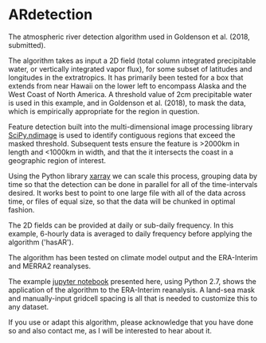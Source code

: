 # ARdetection
The atmospheric river detection algorithm used in Goldenson et al. (2018, submitted).

The algorithm takes as input a 2D field (total column integrated precipitable water, or vertically integrated vapor flux), for some subset of latitudes and longitudes in the extratropics. It has primarily been tested for a box that extends from near Hawaii on the lower left to encompass Alaska and the West Coast of North America. A threshold value of 2cm precipitable water is used in this example, and in Goldenson et al. (2018), to mask the data, which is empirically appropriate for the region in question.

Feature detection built into the multi-dimensional image processing library <A href="https://docs.scipy.org/doc/scipy/reference/ndimage.html">SciPy.ndimage</A> is used to identify contiguous regions that exceed the masked threshold. Subsequent tests ensure the feature is >2000km in length and <1000km in width, and that the it intersects the coast in a geographic region of interest. 

Using the Python library <A href="http://xarray.pydata.org/en/stable/">xarray</A> we can scale this process, grouping data by time so that the detection can be done in parallel for all of the time-intervals desired. It works best to point to one large file with all of the data across time, or files of equal size, so that the data will be chunked in optimal fashion. 

The 2D fields can be provided at daily or sub-daily frequency. In this example, 6-hourly data is averaged to daily frequency before applying the algorithm ('hasAR'). 

The algorithm has been tested on climate model output and the ERA-Interim and MERRA2 reanalyses.

The example <A href="https://jupyter.org">jupyter notebook</A> presented here, using Python 2.7, shows the application of the algorithm to the ERA-Interim reanalysis. A land-sea mask and manually-input gridcell spacing is all that is needed to customize this to any dataset.

If you use or adapt this algorithm, please acknowledge that you have done so and also contact me, as I will be interested to hear about it.
